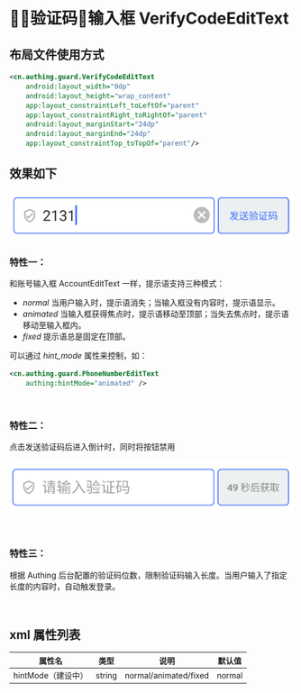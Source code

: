# 验证码输入框 VerifyCodeEditText

## 布局文件使用方式

```xml
<cn.authing.guard.VerifyCodeEditText
    android:layout_width="0dp"
    android:layout_height="wrap_content"
    app:layout_constraintLeft_toLeftOf="parent"
    app:layout_constraintRight_toRightOf="parent"
    android:layout_marginStart="24dp"
    android:layout_marginEnd="24dp"
    app:layout_constraintTop_toTopOf="parent"/>
```

## 效果如下

![](./images/vcet_normal.png)

### 特性一：
和账号输入框 AccountEditText 一样，提示语支持三种模式：

* *normal* 当用户输入时，提示语消失；当输入框没有内容时，提示语显示。
* *animated* 当输入框获得焦点时，提示语移动至顶部；当失去焦点时，提示语移动至输入框内。
* *fixed* 提示语总是固定在顶部。

可以通过 *hint_mode* 属性来控制，如：
```xml
<cn.authing.guard.PhoneNumberEditText
    authing:hintMode="animated" />
```

<br>

### 特性二：
点击发送验证码后进入倒计时，同时将按钮禁用

![](./images/vcet_count_down.png)

<br>

### 特性三：
根据 Authing 后台配置的验证码位数，限制验证码输入长度。当用户输入了指定长度的内容时，自动触发登录。

<br>

## xml 属性列表

| 属性名                     | 类型 | 说明 | 默认值 |
| ----------------------- |:--------:| :------:| :-----: |
|  hintMode（建设中）     |    string    |  normal/animated/fixed   |    normal   |
